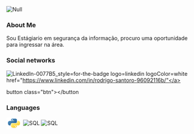 ![Null](https://user-images.githubusercontent.com/78233552/155364937-91d800a7-9c6e-4631-bfcc-96d52de6c4fc.gif)

### About Me ###

Sou Estágiario em segurança da informação, procuro uma oportunidade para ingressar na área.




### Social networks ###
<div>

  
![LinkedIn-0077B5_style=for-the-badge logo=linkedin logoColor=white](https://user-images.githubusercontent.com/78233552/155370280-9f0bf205-cf7e-4667-b39a-4c98dfb72cdf.png) href="https://www.linkedin.com/in/rodrigo-santoro-96092116b/"</a>

    
button class="btn"><i class="fa fa-home"></i></button

### Languages ###
<div>
<img align="center" alt="Python" height="30" width="40" src="https://raw.githubusercontent.com/devicons/devicon/master/icons/python/python-original.svg">
<img align="center" alt="SQL" height="60" width="60" src="https://cdn.jsdelivr.net/gh/devicons/devicon/icons/microsoftsqlserver/microsoftsqlserver-plain-wordmark.svg">
<img align="center" alt="SQL" height="60" width="60" src="https://cdn.jsdelivr.net/gh/devicons/devicon/icons/mysql/mysql-original-wordmark.svg">

  
</div>
